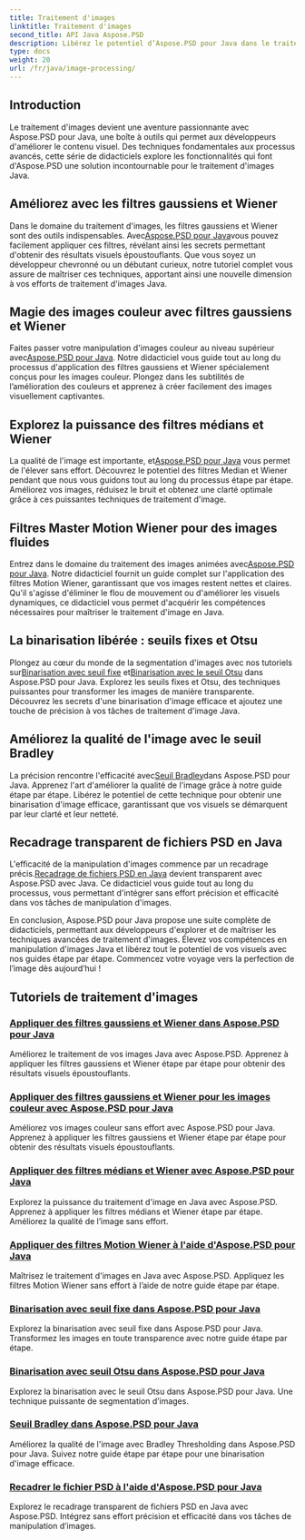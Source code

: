 ```yaml
---
title: Traitement d'images
linktitle: Traitement d'images
second_title: API Java Aspose.PSD
description: Libérez le potentiel d’Aspose.PSD pour Java dans le traitement d’images. Apprenez à appliquer les filtres gaussiens, Wiener, médians et Motion Wiener étape par étape.
type: docs
weight: 20
url: /fr/java/image-processing/
---
```

## Introduction

Le traitement d'images devient une aventure passionnante avec Aspose.PSD pour Java, une boîte à outils qui permet aux développeurs d'améliorer le contenu visuel. Des techniques fondamentales aux processus avancés, cette série de didacticiels explore les fonctionnalités qui font d'Aspose.PSD une solution incontournable pour le traitement d'images Java.

## Améliorez avec les filtres gaussiens et Wiener

 Dans le domaine du traitement d'images, les filtres gaussiens et Wiener sont des outils indispensables. Avec[Aspose.PSD pour Java](./apply-gaussian-wiener-filters/)vous pouvez facilement appliquer ces filtres, révélant ainsi les secrets permettant d'obtenir des résultats visuels époustouflants. Que vous soyez un développeur chevronné ou un débutant curieux, notre tutoriel complet vous assure de maîtriser ces techniques, apportant ainsi une nouvelle dimension à vos efforts de traitement d'images Java.

## Magie des images couleur avec filtres gaussiens et Wiener

 Faites passer votre manipulation d'images couleur au niveau supérieur avec[Aspose.PSD pour Java](./apply-gaussian-wiener-filters-color-image/). Notre didacticiel vous guide tout au long du processus d'application des filtres gaussiens et Wiener spécialement conçus pour les images couleur. Plongez dans les subtilités de l’amélioration des couleurs et apprenez à créer facilement des images visuellement captivantes.

## Explorez la puissance des filtres médians et Wiener

 La qualité de l'image est importante, et[Aspose.PSD pour Java](./apply-median-wiener-filters/) vous permet de l'élever sans effort. Découvrez le potentiel des filtres Median et Wiener pendant que nous vous guidons tout au long du processus étape par étape. Améliorez vos images, réduisez le bruit et obtenez une clarté optimale grâce à ces puissantes techniques de traitement d'image.

## Filtres Master Motion Wiener pour des images fluides

 Entrez dans le domaine du traitement des images animées avec[Aspose.PSD pour Java](./apply-motion-wiener-filters/). Notre didacticiel fournit un guide complet sur l'application des filtres Motion Wiener, garantissant que vos images restent nettes et claires. Qu'il s'agisse d'éliminer le flou de mouvement ou d'améliorer les visuels dynamiques, ce didacticiel vous permet d'acquérir les compétences nécessaires pour maîtriser le traitement d'image en Java.

## La binarisation libérée : seuils fixes et Otsu

 Plongez au cœur du monde de la segmentation d'images avec nos tutoriels sur[Binarisation avec seuil fixe](./binarization-fixed-threshold/) et[Binarisation avec le seuil Otsu](./binarization-otsu-threshold/) dans Aspose.PSD pour Java. Explorez les seuils fixes et Otsu, des techniques puissantes pour transformer les images de manière transparente. Découvrez les secrets d'une binarisation d'image efficace et ajoutez une touche de précision à vos tâches de traitement d'image Java.

## Améliorez la qualité de l'image avec le seuil Bradley

 La précision rencontre l'efficacité avec[Seuil Bradley](./bradley-thresholding/)dans Aspose.PSD pour Java. Apprenez l'art d'améliorer la qualité de l'image grâce à notre guide étape par étape. Libérez le potentiel de cette technique pour obtenir une binarisation d'image efficace, garantissant que vos visuels se démarquent par leur clarté et leur netteté.

## Recadrage transparent de fichiers PSD en Java

 L'efficacité de la manipulation d'images commence par un recadrage précis.[Recadrage de fichiers PSD en Java](./crop-psd-file/) devient transparent avec Aspose.PSD avec Java. Ce didacticiel vous guide tout au long du processus, vous permettant d'intégrer sans effort précision et efficacité dans vos tâches de manipulation d'images.

En conclusion, Aspose.PSD pour Java propose une suite complète de didacticiels, permettant aux développeurs d'explorer et de maîtriser les techniques avancées de traitement d'images. Élevez vos compétences en manipulation d'images Java et libérez tout le potentiel de vos visuels avec nos guides étape par étape. Commencez votre voyage vers la perfection de l’image dès aujourd’hui !
## Tutoriels de traitement d'images
### [Appliquer des filtres gaussiens et Wiener dans Aspose.PSD pour Java](./apply-gaussian-wiener-filters/)
Améliorez le traitement de vos images Java avec Aspose.PSD. Apprenez à appliquer les filtres gaussiens et Wiener étape par étape pour obtenir des résultats visuels époustouflants.
### [Appliquer des filtres gaussiens et Wiener pour les images couleur avec Aspose.PSD pour Java](./apply-gaussian-wiener-filters-color-image/)
Améliorez vos images couleur sans effort avec Aspose.PSD pour Java. Apprenez à appliquer les filtres gaussiens et Wiener étape par étape pour obtenir des résultats visuels époustouflants.
### [Appliquer des filtres médians et Wiener avec Aspose.PSD pour Java](./apply-median-wiener-filters/)
Explorez la puissance du traitement d'image en Java avec Aspose.PSD. Apprenez à appliquer les filtres médians et Wiener étape par étape. Améliorez la qualité de l’image sans effort.
### [Appliquer des filtres Motion Wiener à l'aide d'Aspose.PSD pour Java](./apply-motion-wiener-filters/)
Maîtrisez le traitement d'images en Java avec Aspose.PSD. Appliquez les filtres Motion Wiener sans effort à l’aide de notre guide étape par étape.
### [Binarisation avec seuil fixe dans Aspose.PSD pour Java](./binarization-fixed-threshold/)
Explorez la binarisation avec seuil fixe dans Aspose.PSD pour Java. Transformez les images en toute transparence avec notre guide étape par étape.
### [Binarisation avec seuil Otsu dans Aspose.PSD pour Java](./binarization-otsu-threshold/)
Explorez la binarisation avec le seuil Otsu dans Aspose.PSD pour Java. Une technique puissante de segmentation d’images.
### [Seuil Bradley dans Aspose.PSD pour Java](./bradley-thresholding/)
Améliorez la qualité de l'image avec Bradley Thresholding dans Aspose.PSD pour Java. Suivez notre guide étape par étape pour une binarisation d'image efficace.
### [Recadrer le fichier PSD à l'aide d'Aspose.PSD pour Java](./crop-psd-file/)
Explorez le recadrage transparent de fichiers PSD en Java avec Aspose.PSD. Intégrez sans effort précision et efficacité dans vos tâches de manipulation d’images.